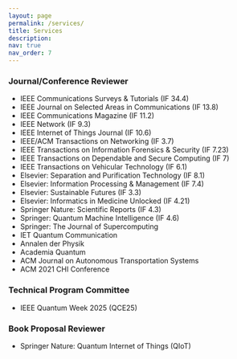 ```yaml
---
layout: page
permalink: /services/
title: Services
description: 
nav: true
nav_order: 7
---
```


### Journal/Conference Reviewer

- IEEE Communications Surveys & Tutorials (IF 34.4)
- IEEE Journal on Selected Areas in Communications (IF 13.8)
- IEEE Communications Magazine (IF 11.2)
- IEEE Network (IF 9.3)
- IEEE Internet of Things Journal (IF 10.6)
- IEEE/ACM Transactions on Networking (IF 3.7)
- IEEE Transactions on Information Forensics & Security (IF 7.23)
- IEEE Transactions on Dependable and Secure Computing (IF 7)
- IEEE Transactions on Vehicular Technology (IF 6.1)
- Elsevier: Separation and Purification Technology (IF 8.1)
- Elsevier: Information Processing & Management (IF 7.4)
- Elsevier: Sustainable Futures (IF 3.3)
- Elsevier: Informatics in Medicine Unlocked (IF 4.21)
- Springer Nature: Scientific Reports (IF 4.3)
- Springer: Quantum Machine Intelligence (IF 4.6)
- Springer: The Journal of Supercomputing
- IET Quantum Communication
- Annalen der Physik
- Academia Quantum
- ACM Journal on Autonomous Transportation Systems
- ACM 2021 CHI Conference

### Technical Program Committee

- IEEE Quantum Week 2025 (QCE25)

### Book Proposal Reviewer

- Springer Nature: Quantum Internet of Things (QIoT)
